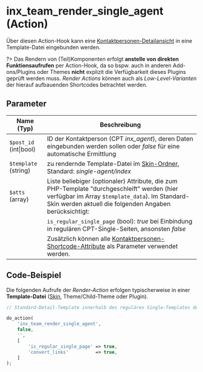 # inx_team_render_single_agent (Action)

Über diesen Action-Hook kann eine [Kontaktpersonen-Detailansicht](../komponenten/kontaktpersonen-details) in eine Template-Datei eingebunden werden.

?> Das Rendern von (Teil)Komponenten erfolgt **anstelle von direkten Funktionsaufrufen** per Action-Hook, da so bspw. auch in anderen Add-ons/Plugins oder Themes **nicht** explizit die Verfügbarkeit dieses Plugins geprüft werden muss. *Render Actions* können auch als *Low-Level-Varianten* der hierauf aufbauenden Shortcodes betrachtet werden.

## Parameter

| Name (Typ) | Beschreibung |
| ---------- | ------------ |
| `$post_id` (int\|bool) | ID der Kontaktperson (CPT *inx_agent*), deren Daten eingebunden werden sollen oder *false* für eine automatische Ermittlung |
| `$template` (string) | zu rendernde Template-Datei im [Skin-Ordner](../anpassung-erweiterung/skins#Ordner), Standard: *single-agent/index* |
| `$atts` (array) | Liste beliebiger (optionaler) Attribute, die zum PHP-Template "durchgeschleift" werden (hier verfügbar im Array `$template_data`). Im Standard-Skin werden aktuell die folgenden Angaben berücksichtigt: |
| | `is_regular_single_page` (bool): *true* bei Einbindung in regulären CPT-Single-Seiten, ansonsten *false* |
| | Zusätzlich können alle [Kontaktpersonen-Shortcode-Attribute](../komponenten/kontaktpersonen-details#Attribute) als Parameter verwendet werden. |

## Code-Beispiel

Die folgenden Aufrufe der *Render-Action* erfolgen typischerweise in einer **Template-Datei** ([Skin](../anpassung-erweiterung/skins), Theme/Child-Theme oder Plugin).

```php
// Standard-Detail-Template innerhalb des regulären Single-Templates des Kontaktpersonen-CPT rendern (automatische Ermittlung der Beitrags-ID)

do_action(
	'inx_team_render_single_agent',
	false,
	'',
	[
		'is_regular_single_page' => true,
		'convert_links'          => true,
	]
);
```

[](_backlink.md ':include')
